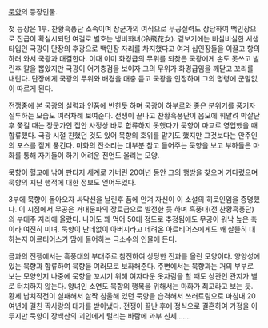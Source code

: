 [묵향](%EB%AC%B5%ED%96%A5.md)의 등장인물.

첫 등장은 1부. 찬황흑풍단 소속이며 장군가의 여식으로 무공실력도 상당하여 백인장으로 진급이 확실시되던 여걸로 별호는 냉비화녀(冷飛花女).
겉보기에는 비실비실한 서생타입인 국광이 단장의 후광으로 백인장 자리를 차지했다고 여겨 십인장들을 이끌고 항의하러 와서 국광과 대결한다. 이때
이미 화경급의 무위를 되찾은 국광에게 손도 못쓰고 발린후 칼을 뽑았지만 국광이 어기충검을 보이자 그의 무위가 화경급임을 깨닫고 꼬리를
내린다. 단장에게 국광의 무위와 배경을 대충 듣고 국광을 인정하며 그의 명령에 군말없이 따르게 된다.  

전쟁중에 본 국광의 실력과 인품에 반한듯 하며 국광이 하부르와 좋은 분위기를 풍기자 질투하는 모습도 여러차례 보여준다. 전쟁이 끝나고
찬황흑풍단이 음모에 휘말려 박살난 후 쫓길 때는 장군가인 집안 사정상 바로 합류하지 못했다가 묵향이 마교로 영입했을 때합류했다. 국광 시절
친했던 것도 있어 묵향의 호위를 맡기도 했지만 그것보다는 안주인의 포스를 짙게 풍긴다. 마화의 잔소리는 대부분 참고 들어주는 묵향을 보고
부하들은 마화를 통해 자기들이 하기 어려운 진언도 올리는 모양.  

묵향이 혈교에 낚여 판타지 세계로 가버린 20여년 동안 그의 행방을 찾으며 기다렸으며 묵향의 지난 행적에 대한 정보도 얻어두었다.  

3부에 묵향이 돌아오자 싸닥션을 날린후 품에 안겨 자신이 이 소설의 히로인임을 증명했다. 이 시점에서 무공은 거대문파의 장로급으로 발전한 듯
하며 흑풍대(전 찬황흑풍단)의 부대주 자리에 올랐다. 나이도 꽤 먹어 50대 정도로 추정됨에도 무공이 워낙 높은 축이라 여전히 미녀. 묵향이
난데없이 아버지라고 데려온 아르티어스에게도 꽤 살뜰히 대하는지 아르티어스가 맘에 들어하는 극소수의 인물에 든다.  

금과의 전쟁에서는 흑풍대의 부대주로 참전하여 상당한 전과를 올린 모양이다. 양양성에 있는 묵향과 합류하여 묵향을 여러모로 보좌해준다.
주변에서는 묵향과는 거의 부부로 보는 모양인지 나중에 묵향을 꼬시기 위해 여자다운 옷차림을 할 때도 상관인 관지가 별로 터치하지 않는다.
양녀인 소연도 묵향의 행복을 위해서는 마화가 최고라고 보는 듯. 황제 납치작전이 실패해서 살짝 침울해 있던 묵향을 습격해서 쓰러트림으로
마침내 20 여년에 걸친 짝사랑의 대가를 받아냈다. 전쟁이 끝난 후에 정식으로 결혼하여 가정을 이루지만 묵향이 장백산의 괴인에게 털리는
바람에 과부 신세.......  

